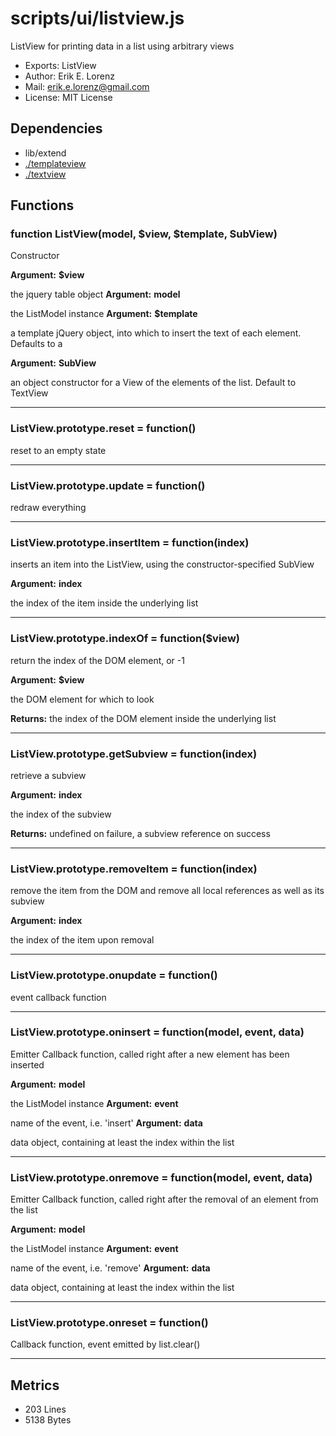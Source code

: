 # scripts/ui/listview.js


ListView for printing data in a list using arbitrary views

* Exports: ListView
* Author: Erik E. Lorenz 
* Mail: <erik.e.lorenz@gmail.com>
* License: MIT License


## Dependencies

* lib/extend
* <a href="./templateview.html">./templateview</a>
* <a href="./textview.html">./textview</a>

## Functions

###   function ListView(model, $view, $template, SubView)
Constructor

**Argument:** **$view**

the jquery table object
**Argument:** **model**

the ListModel instance
**Argument:** **$template**

a template jQuery object, into which to insert the text of each
element. Defaults to a <div>
**Argument:** **SubView**

an object constructor for a View of the elements of the list.
Default to TextView

---


###   ListView.prototype.reset = function()
reset to an empty state

---


###   ListView.prototype.update = function()
redraw everything

---


###   ListView.prototype.insertItem = function(index)
inserts an item into the ListView, using the constructor-specified SubView

**Argument:** **index**

the index of the item inside the underlying list

---


###   ListView.prototype.indexOf = function($view)
return the index of the DOM element, or -1

**Argument:** **$view**

the DOM element for which to look

**Returns:** the index of the DOM element inside the underlying list

---


###   ListView.prototype.getSubview = function(index)
retrieve a subview

**Argument:** **index**

the index of the subview

**Returns:** undefined on failure, a subview reference on success

---


###   ListView.prototype.removeItem = function(index)
remove the item from the DOM and remove all local references as well as its
subview

**Argument:** **index**

the index of the item upon removal

---


###   ListView.prototype.onupdate = function()
event callback function

---


###   ListView.prototype.oninsert = function(model, event, data)
Emitter Callback function, called right after a new element has been
inserted

**Argument:** **model**

the ListModel instance
**Argument:** **event**

name of the event, i.e. 'insert'
**Argument:** **data**

data object, containing at least the index within the list

---


###   ListView.prototype.onremove = function(model, event, data)
Emitter Callback function, called right after the removal of an element
from the list

**Argument:** **model**

the ListModel instance
**Argument:** **event**

name of the event, i.e. 'remove'
**Argument:** **data**

data object, containing at least the index within the list

---


###   ListView.prototype.onreset = function()
Callback function, event emitted by list.clear()

---

## Metrics

* 203 Lines
* 5138 Bytes

